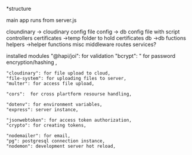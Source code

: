 *structure


main app runs from server.js 

cloundinary -> cloudinary config file
config      -> db config file with script
controllers 
certificates ->temp folder to hold certificates 
db           ->db fuctions
helpers      ->helper functions misc
middleware
routes
services?

installed modules
   "@hapi/joi": for validation
    "bcrypt": " for password encryption/hashing ,

    "cloudinary": for file upload to cloud,
    "file-system": for uploading files to server,
    "multer": for access file upload,

    "cors":  for cross plartform resourse handling,
    
    "dotenv": for environment variables,
    "express": server instance,
   
    "jsonwebtoken": for access token authorization,
    "crypto": for creating tokens,

    "nodemailer": for email,
    "pg": postgresql connection instance,
    "nodemon": development server hot reload,
  


